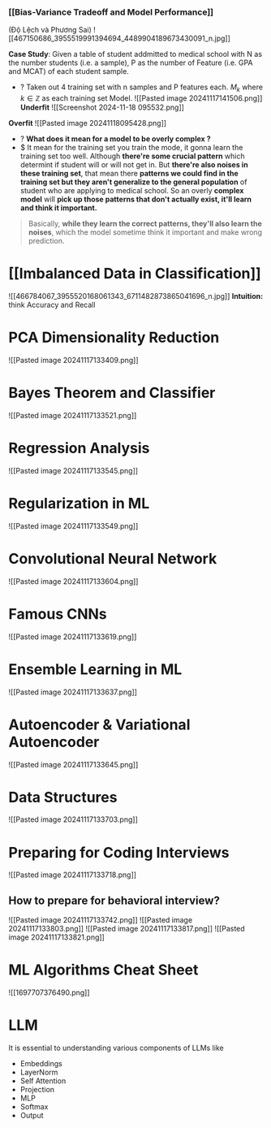 ### [[Bias-Variance Tradeoff and Model Performance]] 
(Độ Lệch và Phương Sai)
![[467150686_3955519991394694_4489904189673430091_n.jpg]]

**Case Study**: Given a table of student addmitted to medical school with N as the number students (i.e. a sample), P as the number of Feature (i.e. GPA and MCAT) of each student sample. 
+ ? Taken out 4 training set with n samples and P features each. $M_{k}$ where $k \in \mathbb{Z}$ as each training set Model. 
![[Pasted image 20241117141506.png]]
**Underfit**
![[Screenshot 2024-11-18 095532.png]]

**Overfit**
![[Pasted image 20241118095428.png]]
+ ? **What does it mean for a model to be overly complex ?** 
+ $ It mean for the training set you train the mode, it gonna learn the training set too well. Although **there're some crucial pattern** which determint if student will or will not get in. But **there're also noises in these training set**, that mean there **patterns we could find in the training set but they aren't generalize to the general population** of student who are applying to medical school. So an overly **complex model** will **pick up those patterns that don't actually exist, it'll learn and think it important.** 
> Basically, **while they learn the correct patterns, they'll also learn the noises**, which the model sometime think it important and make wrong prediction. 


# [[Imbalanced Data in Classification]]
![[466784067_3955520168061343_6711482873865041696_n.jpg]]
**Intuition:** think Accuracy and Recall 




# PCA Dimensionality Reduction
![[Pasted image 20241117133409.png]]


# Bayes Theorem and Classifier
![[Pasted image 20241117133521.png]]


# Regression Analysis
![[Pasted image 20241117133545.png]]


# Regularization in ML
![[Pasted image 20241117133549.png]]


# Convolutional Neural Network
![[Pasted image 20241117133604.png]]


# Famous CNNs
![[Pasted image 20241117133619.png]]


# Ensemble Learning in ML
![[Pasted image 20241117133637.png]]


# Autoencoder & Variational Autoencoder
![[Pasted image 20241117133645.png]]


# Data Structures
![[Pasted image 20241117133703.png]]


# Preparing for Coding Interviews
![[Pasted image 20241117133718.png]]

## How to prepare for behavioral interview?
![[Pasted image 20241117133742.png]]
![[Pasted image 20241117133803.png]]
![[Pasted image 20241117133817.png]]
![[Pasted image 20241117133821.png]]

# ML Algorithms Cheat Sheet 
![[1697707376490.png]]



# LLM
It is essential to understanding various components of LLMs like  
- Embeddings  
- LayerNorm  
- Self Attention  
- Projection  
- MLP  
- Softmax  
- Output


